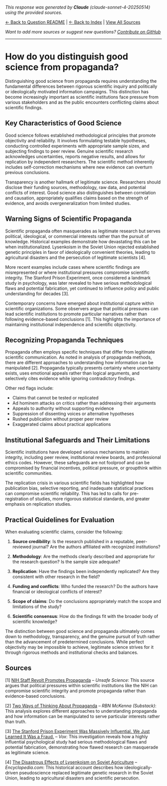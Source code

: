<!-- 
Generated by: claude
Model: claude-sonnet-4-20250514
Prompt type: sources
Generated at: 2025-06-13T09:31:46.839503
-->

*This response was generated by **Claude** (claude-sonnet-4-20250514) using the provided sources.*

[← Back to Question README](README.md) | [← Back to Index](../README.md) | [View All Sources](../allsources.md)

*Want to add more sources or suggest new questions? [Contribute on GitHub](https://github.com/justinwest/SuggestedSources)*

---

# How do you distinguish good science from propaganda?

Distinguishing good science from propaganda requires understanding the fundamental differences between rigorous scientific inquiry and politically or ideologically motivated information campaigns. This distinction has become increasingly important as scientific institutions face pressure from various stakeholders and as the public encounters conflicting claims about scientific findings.

## Key Characteristics of Good Science

Good science follows established methodological principles that promote objectivity and reliability. It involves formulating testable hypotheses, conducting controlled experiments with appropriate sample sizes, and subjecting findings to peer review. Genuine scientific research acknowledges uncertainties, reports negative results, and allows for replication by independent researchers. The scientific method inherently includes self-correction mechanisms where new evidence can overturn previous conclusions.

Transparency is another hallmark of legitimate science. Researchers should disclose their funding sources, methodology, raw data, and potential conflicts of interest. Good science also distinguishes between correlation and causation, appropriately qualifies claims based on the strength of evidence, and avoids overgeneralization from limited studies.

## Warning Signs of Scientific Propaganda

Scientific propaganda often masquerades as legitimate research but serves political, ideological, or commercial interests rather than the pursuit of knowledge. Historical examples demonstrate how devastating this can be when institutionalized. Lysenkoism in the Soviet Union rejected established genetic principles in favor of ideologically convenient theories, leading to agricultural disasters and the persecution of legitimate scientists [4].

More recent examples include cases where scientific findings are misrepresented or where institutional pressures compromise scientific integrity. The Stanford Prison Experiment, once considered a landmark study in psychology, was later revealed to have serious methodological flaws and potential fabrication, yet continued to influence policy and public understanding for decades [3].

Contemporary concerns have emerged about institutional capture within scientific organizations. Some observers argue that political pressures can lead scientific institutions to promote particular narratives rather than following evidence-based conclusions [1]. This highlights the importance of maintaining institutional independence and scientific objectivity.

## Recognizing Propaganda Techniques

Propaganda often employs specific techniques that differ from legitimate scientific communication. As noted in analysis of propaganda methods, there are different approaches to understanding how information can be manipulated [2]. Propaganda typically presents certainty where uncertainty exists, uses emotional appeals rather than logical arguments, and selectively cites evidence while ignoring contradictory findings.

Other red flags include:
- Claims that cannot be tested or replicated
- Ad hominem attacks on critics rather than addressing their arguments
- Appeals to authority without supporting evidence
- Suppression of dissenting voices or alternative hypotheses
- Rushed publication without proper peer review
- Exaggerated claims about practical applications

## Institutional Safeguards and Their Limitations

Scientific institutions have developed various mechanisms to maintain integrity, including peer review, institutional review boards, and professional ethics codes. However, these safeguards are not foolproof and can be compromised by financial incentives, political pressure, or groupthink within scientific communities.

The replication crisis in various scientific fields has highlighted how publication bias, selective reporting, and inadequate statistical practices can compromise scientific reliability. This has led to calls for pre-registration of studies, more rigorous statistical standards, and greater emphasis on replication studies.

## Practical Guidelines for Evaluation

When evaluating scientific claims, consider the following:

1. **Source credibility**: Is the research published in a reputable, peer-reviewed journal? Are the authors affiliated with recognized institutions?

2. **Methodology**: Are the methods clearly described and appropriate for the research question? Is the sample size adequate?

3. **Replication**: Have the findings been independently replicated? Are they consistent with other research in the field?

4. **Funding and conflicts**: Who funded the research? Do the authors have financial or ideological conflicts of interest?

5. **Scope of claims**: Do the conclusions appropriately match the scope and limitations of the study?

6. **Scientific consensus**: How do the findings fit with the broader body of scientific knowledge?

The distinction between good science and propaganda ultimately comes down to methodology, transparency, and the genuine pursuit of truth rather than the advancement of predetermined conclusions. While perfect objectivity may be impossible to achieve, legitimate science strives for it through rigorous methods and institutional checks and balances.

## Sources

[1] [NIH Staff Revolt Promotes Propaganda](https://unsafescience.substack.com/p/nih-staff-revolt-promotes-propaganda) – *Unsafe Science*: This source argues that political pressures within scientific institutions like the NIH can compromise scientific integrity and promote propaganda rather than evidence-based conclusions.

[2] [Two Ways of Thinking About Propaganda](https://rbnmckenna86.substack.com/p/two-ways-of-thinking-about-propaganda) – *RBN McKenna (Substack)*: This analysis explores different approaches to understanding propaganda and how information can be manipulated to serve particular interests rather than truth.

[3] [The Stanford Prison Experiment Was Massively Influential. We Just Learned It Was a Fraud.](https://www.vox.com/2018/6/13/17449118/stanford-prison-experiment-fraud-psychology-replication) – *Vox*: This investigation reveals how a highly influential psychological study had serious methodological flaws and potential fabrication, demonstrating how flawed research can masquerade as legitimate science.

[4] [The Disastrous Effects of Lysenkoism on Soviet Agriculture](https://www.encyclopedia.com/science/encyclopedias-almanacs-transcripts-and-maps/disastrous-effects-lysenkoism-soviet-agriculture) – *Encyclopedia.com*: This historical account describes how ideologically-driven pseudoscience replaced legitimate genetic research in the Soviet Union, leading to agricultural disasters and scientific persecution.